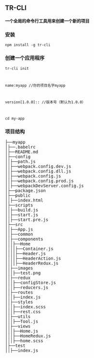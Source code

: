 ## TR-CLI
#### 一个全局的命令行工具用来创建一个新的项目
### 安装
<code>npm install -g tr-cli </code>
### 创建一个应用程序 
<code>tr-cli init

name:myapp          //你的项目名字myapp

version[1.0.0]::	//版本号（默认为1.0.0）

cd my-app
</code>
### 项目结构
<pre>
├──myapp
│├──.babelrc
│├──README.md
│├──config
││├──path.js
││├──webpack.config.dev.js
││├──webpack.config.dll.js
││├──webpack.config.js
││├──webpack.config.prod.js
││├──webpackDevServer.config.js
│├──package.json
│├──public
││├──index.html
│├──scripts
││├──build.js
││├──start.js
││├──start.pre.js
│├──src
││├──App.js
││├──common
││├──components
│││├──Home
││││├──Container.js
││││├──Header.js
││││├──HeaderAction.js
││││├──HeaderRedux.js
││├──images
│││├──test.png
││├──redux
│││├──configStore.js
│││├──reducers.js
││├──routes
│││├──index.js
││├──styles
│││├──index.scss
│││├──rest.css
││├──utils
│││├──Tool.js
││├──views
│││├──Home.js
│││├──HomeRedux.js
│││├──home.scss
│├──test
││├──index.js
</pre>